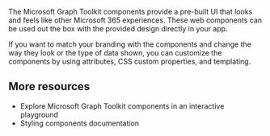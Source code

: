 The Microsoft Graph Toolkit components provide a pre-built UI that looks and feels like other Microsoft 365 experiences. These web components can be used out the box with the provided design directly in your app. 

If you want to match your branding with the components and change the way they look or the type of data shown, you can customize the components by using attributes, CSS custom properties, and templating.

## More resources
- Explore Microsoft Graph Toolkit components in an interactive playground
- Styling components documentation
